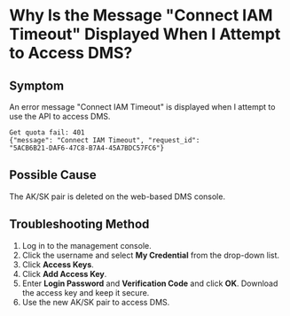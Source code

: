 # Why Is the Message "Connect IAM Timeout" Displayed When I Attempt to Access DMS?<a name="EN-US_TOPIC_0128036929"></a>

## Symptom<a name="section1296910476388"></a>

An error message "Connect IAM Timeout" is displayed when I attempt to use the API to access DMS.

```
Get quota fail: 401
{"message": "Connect IAM Timeout", "request_id": 
"5ACB6B21-DAF6-47C8-B7A4-45A7BDC57FC6"}
```

## Possible Cause<a name="section144290562385"></a>

The AK/SK pair is deleted on the web-based DMS console.

## Troubleshooting Method<a name="section1212331917398"></a>

1.  Log in to the management console.
2.  Click the username and select  **My Credential**  from the drop-down list.
3.  Click  **Access Keys**.
4.  Click  **Add Access Key**.
5.  Enter  **Login Password**  and  **Verification Code**  and click  **OK**. Download the access key and keep it secure.
6.  Use the new AK/SK pair to access DMS.

